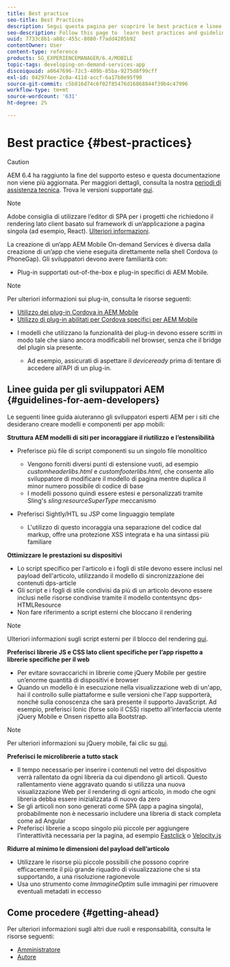 ```yaml
---
title: Best practice
seo-title: Best Practices
description: Segui questa pagina per scoprire le best practice e linee guida utili per gli sviluppatori esperti AEM per i siti che desiderano creare modelli e componenti per app mobili.
seo-description: Follow this page to  learn best practices and guidelines that will help experienced AEM developers for sites, who want to build mobile app templates and components.
uuid: 7733c8b1-a88c-455c-8080-f7add4205b92
contentOwner: User
content-type: reference
products: SG_EXPERIENCEMANAGER/6.4/MOBILE
topic-tags: developing-on-demand-services-app
discoiquuid: a0647696-72c3-409b-85ba-9275d8f99cff
exl-id: 042974ee-2c0a-411d-accf-6a17b8e95f90
source-git-commit: c5b816d74c6f02f85476d16868844f39b4c47996
workflow-type: tm+mt
source-wordcount: '631'
ht-degree: 2%

---
```


# Best practice {#best-practices}

>[!CAUTION]
>
>AEM 6.4 ha raggiunto la fine del supporto esteso e questa documentazione non viene più aggiornata. Per maggiori dettagli, consulta la nostra [periodi di assistenza tecnica](https://helpx.adobe.com/it/support/programs/eol-matrix.html). Trova le versioni supportate [qui](https://experienceleague.adobe.com/docs/).

>[!NOTE]
>
>Adobe consiglia di utilizzare l’editor di SPA per i progetti che richiedono il rendering lato client basato sul framework di un’applicazione a pagina singola (ad esempio, React). [Ulteriori informazioni](/help/sites-developing/spa-overview.md).

La creazione di un’app AEM Mobile On-demand Services è diversa dalla creazione di un’app che viene eseguita direttamente nella shell Cordova (o PhoneGap). Gli sviluppatori devono avere familiarità con:

* Plug-in supportati out-of-the-box e plug-in specifici di AEM Mobile.

>[!NOTE]
>
>Per ulteriori informazioni sui plug-in, consulta le risorse seguenti:
>
>* [Utilizzo dei plug-in Cordova in AEM Mobile](https://helpx.adobe.com/digital-publishing-solution/help/cordova-api.html)
>* [Utilizzo di plug-in abilitati per Cordova specifici per AEM Mobile](https://helpx.adobe.com/digital-publishing-solution/help/app-runtime-api.html)
>


* I modelli che utilizzano la funzionalità dei plug-in devono essere scritti in modo tale che siano ancora modificabili nel browser, senza che il bridge del plugin sia presente.

   * Ad esempio, assicurati di aspettare il *deviceready* prima di tentare di accedere all’API di un plug-in.

## Linee guida per gli sviluppatori AEM {#guidelines-for-aem-developers}

Le seguenti linee guida aiuteranno gli sviluppatori esperti AEM per i siti che desiderano creare modelli e componenti per app mobili:

**Struttura AEM modelli di siti per incoraggiare il riutilizzo e l’estensibilità**

* Preferisce più file di script componenti su un singolo file monolitico

   * Vengono forniti diversi punti di estensione vuoti, ad esempio *customheaderlibs.html* e *customfooterlibs.html*, che consente allo sviluppatore di modificare il modello di pagina mentre duplica il minor numero possibile di codice di base
   * I modelli possono quindi essere estesi e personalizzati tramite Sling&#39;s *sling:resourceSuperType* meccanismo

* Preferisci Sightly/HTL su JSP come linguaggio template

   * L&#39;utilizzo di questo incoraggia una separazione del codice dal markup, offre una protezione XSS integrata e ha una sintassi più familiare

**Ottimizzare le prestazioni su dispositivi**

* Lo script specifico per l&#39;articolo e i fogli di stile devono essere inclusi nel payload dell&#39;articolo, utilizzando il modello di sincronizzazione dei contenuti dps-article
* Gli script e i fogli di stile condivisi da più di un articolo devono essere inclusi nelle risorse condivise tramite il modello contentsync dps-HTMLResource
* Non fare riferimento a script esterni che bloccano il rendering

>[!NOTE]
>
>Ulteriori informazioni sugli script esterni per il blocco del rendering [qui](https://developers.google.com/speed/docs/insights/BlockingJS).

**Preferisci librerie JS e CSS lato client specifiche per l’app rispetto a librerie specifiche per il web**

* Per evitare sovraccarichi in librerie come jQuery Mobile per gestire un’enorme quantità di dispositivi e browser
* Quando un modello è in esecuzione nella visualizzazione web di un&#39;app, hai il controllo sulle piattaforme e sulle versioni che l&#39;app supporterà, nonché sulla conoscenza che sarà presente il supporto JavaScript. Ad esempio, preferisci Ionic (forse solo il CSS) rispetto all’interfaccia utente jQuery Mobile e Onsen rispetto alla Bootstrap.

>[!NOTE]
>
>Per ulteriori informazioni su jQuery mobile, fai clic su [qui](https://jquerymobile.com/browser-support/1.4/).

**Preferisci le microlibrerie a tutto stack**

* Il tempo necessario per inserire i contenuti nel vetro del dispositivo verrà rallentato da ogni libreria da cui dipendono gli articoli. Questo rallentamento viene aggravato quando si utilizza una nuova visualizzazione Web per il rendering di ogni articolo, in modo che ogni libreria debba essere inizializzata di nuovo da zero
* Se gli articoli non sono generati come SPA (app a pagina singola), probabilmente non è necessario includere una libreria di stack completa come ad Angular
* Preferisci librerie a scopo singolo più piccole per aggiungere l’interattività necessaria per la pagina, ad esempio [Fastclick](https://github.com/ftlabs/fastclick) o [Velocity.js](https://velocityjs.org)

**Ridurre al minimo le dimensioni del payload dell’articolo**

* Utilizzare le risorse più piccole possibili che possono coprire efficacemente il più grande riquadro di visualizzazione che si sta supportando, a una risoluzione ragionevole
* Usa uno strumento come *ImmagineOptim* sulle immagini per rimuovere eventuali metadati in eccesso

## Come procedere {#getting-ahead}

Per ulteriori informazioni sugli altri due ruoli e responsabilità, consulta le risorse seguenti:

* [Amministratore](/help/mobile/aem-mobile.md)
* [Autore](/help/mobile/aem-mobile-on-demand.md)
